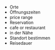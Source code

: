 * Orte
* Öffnungszeiten
* price range
* Reservation
* cafe or restaurant
* in der Nähe
* Standort bestimmen
* Reisedauer
